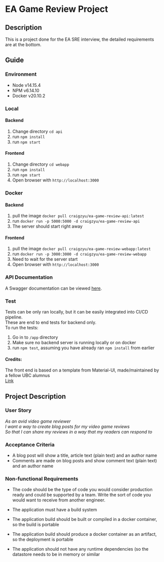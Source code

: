 # EA Game Review Project
## Description
This is a project done for the EA SRE interview, the detailed requirements are at the bottom.

## Guide

### Environment
* Node v14.15.4
* NPM v6.14.10
* Docker v20.10.2

### Local
#### Backend
1. Change directory `cd api`
2. run `npm install`
3. run `npm start`
#### Frontend
1. Change directory `cd webapp`
2. run `npm install`
3. run `npm start`
4. Open browser with `http://localhost:3000`

### Docker
#### Backend
1. pull the image `docker pull craigzyu/ea-game-review-api:latest`
2. run `docker run -p 5000:5000 -d craigzyu/ea-game-review-api`
3. The server should start right away

#### Frontend
1. pull the image `docker pull craigzyu/ea-game-review-webapp:latest`
2. run `docker run -p 3000:3000 -d craigzyu/ea-game-review-webapp`
3. Need to wait for the server start
4. Open browser with `http://localhost:3000`

### API Documentation
A Swagger documentation can be viewed [here](https://app.swaggerhub.com/apis-docs/craigyu/EA-Game-Review-API/1.0.0).

### Test
Tests can be only ran locally, but it can be easily integrated into CI/CD pipeline.\
These are end to end tests for backend only.\
To run the tests: 
1. Go in to `/app` directory
2. Make sure no backend server is running locally or on docker
3. run `npm test`, assuming you have already ran `npm install` from earlier

#### Credits:
The front end is based on a template from Material-UI, made/maintained by a fellow UBC alumnus\
[Link](https://github.com/mui-org/material-ui/tree/master/docs/src/pages/getting-started/templates/blog)

## Project Description

### User Story
_As an avid video game reviewer_\
_I want a way to create blog posts for my video game reviews_\
_So that I can share my reviews in a way that my readers can respond to_

### Acceptance Criteria
* A blog post will show a title, article text (plain text) and an author name
* Comments are made on blog posts and show comment text (plain text) and an author name 

### Non-functional Requirements 

* The code should be the type of code you would consider production ready and could be supported by a team. Write the sort of code you would want to receive from another engineer. 

* The application must have a build system 

* The application build should be built or compiled in a docker container, so the build is portable 

* The application build should produce a docker container as an artifact, so the deployment is portable 

* The application should not have any runtime dependencies (so the datastore needs to be in memory or similar




